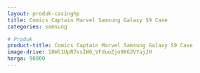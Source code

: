```yaml
---
layout: produk-casinghp
title: Comics Captain Marvel Samsung Galaxy S9 Case
categories: samsung

# Produk
product-title: Comics Captain Marvel Samsung Galaxy S9 Case
image-drive: 18Wl1UpR7xsIW6_VFduoZjo9KG2VYajJH
harga: 90000
---
```

